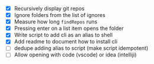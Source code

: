 - [x] Recursively display git repos
- [x] Ignore folders from the list of ignores
- [x] Measure how long `findRepos` runs
- [x] Pressing enter on a list item opens the folder
- [x] Write script to add cli as an alias to shell
- [x] Add readme to document how to install cli
- [ ] dedupe adding alias to script (make script idempotent)
- [ ] Allow opening with code (vscode) or idea (intelliji)